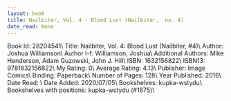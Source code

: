 ```yaml
---
layout: book
title: Nailbiter, Vol. 4 - Blood Lust (Nailbiter,  no. 4)
date_read: None
---
```


Book Id: 28204541\ 
Title: Nailbiter, Vol. 4: Blood Lust (Nailbiter, #4)\ 
Author: Joshua Williamson\ 
Author l-f: Williamson, Joshua\ 
Additional Authors: Mike Henderson, Adam Guzowski, John J. Hill\ 
ISBN: 1632156822\ 
ISBN13: 9781632156822\ 
My Rating: 0\ 
Average Rating: 4.13\ 
Publisher: Image Comics\ 
Binding: Paperback\ 
Number of Pages: 128\ 
Year Published: 2016\ 
Date Read: \ 
Date Added: 2020/07/05\ 
Bookshelves: kupka-wstydu\ 
Bookshelves with positions: kupka-wstydu (#1675)\ 

